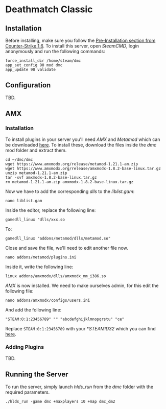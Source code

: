 # Deathmatch Classic

## Installation

Before installing, make sure you follow the [Pre-Installation section from Counter-Strike 1.6](./cstrike.md#pre-installation). To install this server, open *SteamCMD*, login anonymously and run the following commands:

``` text
force_install_dir /home/steam/dmc
app_set_config 90 mod dmc
app_update 90 validate
```

## Configuration

TBD.

## AMX

### Installation

To install plugins in your server you'll need *AMX* and *Metamod* which can be downloaded [here](https://www.amxmodx.org/downloads.php). To install these, download the files inside the *dmc* mod folder and extract them.

``` text
cd ~/dmc/dmc
wget https://www.amxmodx.org/release/metamod-1.21.1-am.zip
wget https://www.amxmodx.org/release/amxmodx-1.8.2-base-linux.tar.gz
unzip metamod-1.21.1-am.zip
tar -xvf amxmodx-1.8.2-base-linux.tar.gz
rm metamod-1.21.1-am.zip amxmodx-1.8.2-base-linux.tar.gz
```

Now we have to add the corresponding *dlls* to the *liblist.gam*:

``` text
nano liblist.gam
```

Inside the editor, replace the following line:

``` text
gamedll_linux "dlls/xxx.so
```

To:

``` text
gamedll_linux "addons/metamod/dlls/metamod.so"
```

Close and save the file, we'll need to edit another file now.

``` text
nano addons/metamod/plugins.ini
```

Inside it, write the following line:

``` text
linux addons/amxmodx/dlls/amxmodx_mm_i386.so
```

*AMX* is now installed. We need to make ourselves admin, for this edit the following file:

``` text
nano addons/amxmodx/configs/users.ini
```

And add the following line:

``` text
"STEAM:O:1:23456789" "" "abcdefghijklmnopqrstu" "ce"
```

Replace `STEAM:0:1:23456789` with your **STEAMID32* which you can find [here](https://steamidfinder.com/).

### Adding Plugins

TBD.

## Running the Server

To run the server, simply launch *hlds_run* from the *dmc* folder with the required parameters.

``` text
./hlds_run -game dmc +maxplayers 10 +map dmc_dm2
```
